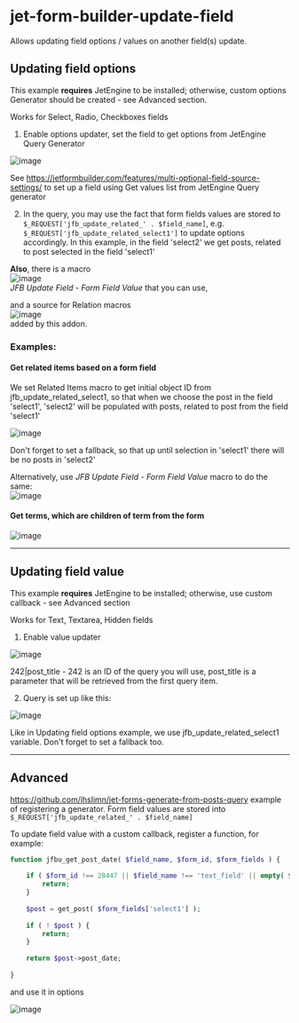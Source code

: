 # jet-form-builder-update-field

Allows updating field options / values on another field(s) update.

Updating field options 
---
This example **requires** JetEngine to be installed; otherwise, custom options Generator should be created - see Advanced section.

Works for Select, Radio, Checkboxes fields

1. Enable options updater, set the field to get options from JetEngine Query Generator

![image](https://github.com/ihslimn/jet-form-builder-update-field/assets/57287929/8f31ccba-6075-4325-93fe-fb6d43ece251)

See https://jetformbuilder.com/features/multi-optional-field-source-settings/ to set up a field using Get values list from JetEngine Query generator

2. In the query, you may use the fact that form fields values are stored to `$_REQUEST['jfb_update_related_' . $field_name]`, e.g. `$_REQUEST['jfb_update_related_select1']`
to update options accordingly. In this example, in the field 'select2' we get posts, related to post selected in the field 'select1'

**Also**, there is a macro \
![image](https://github.com/ihslimn/jet-form-builder-update-field/assets/57287929/98766648-e0c6-4aa9-b0da-bf75db568482) \
 _JFB Update Field - Form Field Value_ that you can use, 
 
 and a source for Relation macros \
 ![image](https://github.com/ihslimn/jet-form-builder-update-field/assets/57287929/7419560d-25d9-48fa-b677-942b222a9b90) \
 added by this addon.

### Examples:

#### Get related items based on a form field

We set Related Items macro to get initial object ID from jfb_update_related_select1, so that when we choose the post in the field 'select1', 'select2' will be populated with posts, related to post from the field 'select1'

![image](https://github.com/ihslimn/jet-form-builder-update-field/assets/57287929/4818c002-9a58-44f9-955e-504f7794d1ce)

Don't forget to set a fallback, so that up until selection in 'select1' there will be no posts in 'select2'

Alternatively, use _JFB Update Field - Form Field Value_ macro to do the same: \
![image](https://github.com/ihslimn/jet-form-builder-update-field/assets/57287929/64520ab6-186b-4bdb-b1a2-19114ee5d39c)

#### Get terms, which are children of term from the form

![image](https://github.com/ihslimn/jet-form-builder-update-field/assets/57287929/55f3ae06-c1b4-44df-b352-39286e066892)


---

Updating field value
---
This example **requires** JetEngine to be installed; otherwise, use custom callback - see Advanced section

Works for Text, Textarea, Hidden fields

1. Enable value updater

![image](https://github.com/ihslimn/jet-form-builder-update-field/assets/57287929/8030b07b-e3af-4262-9df7-043b48448f0a)

242|post_title - 242 is an ID of the query you will use, post_title is a parameter that will be retrieved from the first query item.

2. Query is set up like this:

![image](https://github.com/ihslimn/jet-form-builder-update-field/assets/57287929/6cef835d-cdb3-4a77-83f9-c21508bee53c)

Like in Updating field options example, we use jfb_update_related_select1 variable. Don't forget to set a fallback too.

---

Advanced
---
https://github.com/ihslimn/jet-forms-generate-from-posts-query example of registering a generator. Form field values are stored into `$_REQUEST['jfb_update_related_' . $field_name]`

To update field value with a custom callback, register a function, for example:
```php
function jfbu_get_post_date( $field_name, $form_id, $form_fields ) {
	
	if ( $form_id !== 28447 || $field_name !== 'text_field' || empty( $form_fields['select1'] ) ) {
		return;
	}
	
	$post = get_post( $form_fields['select1'] );
	
	if ( ! $post ) {
		return;
	}
	
	return $post->post_date;
	
}
```

and use it in options

![image](https://github.com/ihslimn/jet-form-builder-update-field/assets/57287929/7410d231-8111-4cbb-afa1-7b8bc7b88be0)
